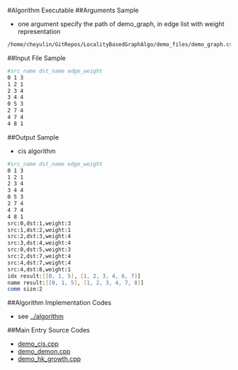 #Algorithm Executable
##Arguments Sample

- one argument specify the path of demo_graph, in edge list with weight representation

```zsh
/home/cheyulin/GitRepos/LocalityBasedGraphAlgo/demo_files/demo_graph.csv 
```

##Input File Sample

```zsh
#src_name dst_name edge_weight
0 1 3
1 2 1
2 3 4
3 4 4
0 5 3
2 7 4
4 7 4
4 8 1
```

##Output Sample

- cis algorithm

```zsh
#src_name dst_name edge_weight
0 1 3
1 2 1
2 3 4
3 4 4
0 5 3
2 7 4
4 7 4
4 8 1
src:0,dst:1,weight:3
src:1,dst:2,weight:1
src:2,dst:3,weight:4
src:3,dst:4,weight:4
src:0,dst:5,weight:3
src:2,dst:7,weight:4
src:4,dst:7,weight:4
src:4,dst:8,weight:1
idx result:[[0, 1, 5], [1, 2, 3, 4, 6, 7]]
name result:[[0, 1, 5], [1, 2, 3, 4, 7, 8]]
comm size:2
```

##Algorithm Implementation Codes
- see [../algorithm](../algorithm)

##Main Entry Source Codes
- [demo_cis.cpp](demo_cis.cpp)
- [demo_demon.cpp](demo_demon.cpp)
- [demo_hk_growth.cpp](demo_hk_growth.cpp)
